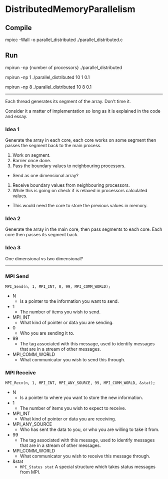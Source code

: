 # DistributedMemoryParallelism

## Compile

mpicc -Wall -o parallel_distributed ./parallel_distributed.c

## Run

mpirun -np {number of processors} ./parallel_distributed

mpirun -np 1 ./parallel_distributed 10 1 0.1

mpirun -np 8 ./parallel_distributed 10 8 0.1

-----

Each thread generates its segment of the array. Don't time it.

Consider it a matter of implementation so long as it is explained in the code and essay.

### Idea 1

Generate the array in each core, each core works on some segment then
passes the segment back to the main process.

1. Work on segment.
1. Barrier once done.
1. Pass the boundary values to neighbouring processors.
  * Send as one dimensional array?
1. Receive boundary values from neighbouring processors.
1. While this is going on check if is relaxed in processors calculated values.
  * This would need the core to store the previous values in memory.

### Idea 2

Generate the array in the main core, then pass segments to each core. Each
core then passes its segment back.

### Idea 3

One dimensional vs two dimensional?

-----
### MPI Send

``` MPI_Send(n, 1, MPI_INT, 0, 99, MPI_COMM_WORLD); ```

* N
  * Is a pointer to the information you want to send.
* 1
  * The number of items you wish to send.
* MPI_INT
  * What kind of pointer or data you are sending.
* 0
  * Who you are sending it to.
* 99
  * The tag associated with this message, used to identify messages that are in a stream of other messages.
* MPI_COMM_WORLD
  * What communicator you wish to send this through.

### MPI Receive

``` MPI_Recv(n, 1, MPI_INT, MPI_ANY_SOURCE, 99, MPI_COMM_WORLD, &stat); ```

* N
  * Is a pointer to where you want to store the new information.
* 1
  * The number of items you wish to expect to receive.
* MPI_INT
  * What kind of pointer or data you are receiving.
* MPI_ANY_SOURCE
  * Who has sent the data to you, or who you are willing to take it from.
* 99
  * The tag associated with this message, used to identify messages that are in a stream of other messages.
* MPI_COMM_WORLD
  * What communicator you wish to receive this message through.
* &stat
  * ``` MPI_Status stat ``` A special structure which takes status messages from MPI.